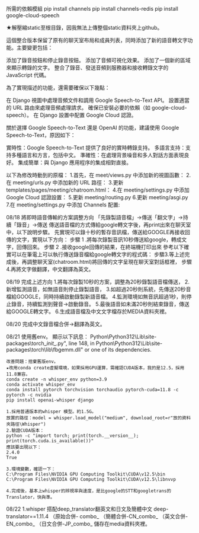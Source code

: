 所需的依賴模組
pip install channels
pip install channels-redis 
pip install google-cloud-speech

★解壓縮static至根目錄，因我無法上傳整個static資料夾上github。

這個整合版本保留了原有的聊天室布局和成員列表，同時添加了新的語音轉文字功能。主要變更包括：

添加了錄音按鈕和停止錄音按鈕。
添加了音頻可視化效果。
添加了一個新的區域來顯示轉錄的文字。
整合了錄音、發送音頻到服務器和接收轉錄文字的 JavaScript 代碼。

為了實現描述的功能，還需要確保以下幾點：

在 Django 視圖中處理音頻文件和調用 Google Speech-to-Text API。
設置適當的 URL 路由來處理音頻處理請求。
確保已安裝必要的依賴（如 google-cloud-speech）。
在 Django 設置中配置 Google Cloud 認證。

關於選擇 Google Speech-to-Text 還是 OpenAI 的功能，建議使用 Google Speech-to-Text，原因如下：

實時性：Google Speech-to-Text 提供了良好的實時轉錄支持。
多語言支持：支持多種語言和方言，包括中文。
準確性：在處理背景噪音和多人對話方面表現良好。
集成簡單：與 Django 應用程序的集成相對直接。

以下為修改時動到的原檔：
1.首先，在 meet/views.py 中添加新的視圖函數：
2.在 meeting/urls.py 中添加新的 URL 路徑：
3.更新 templates/pages/meeting/chatroom.html：
4.在 meeting/settings.py 中添加 Google Cloud 認證設置：
5.更新 meeting/routing.py
6.更新 meeting/asgi.py
7.在 meeting/settings.py 中添加 Channels 配置:

08/18 將即時語音傳輸的方案調整方向 「先錄製語音檔」→傳送「翻文字」→持續「錄音」→傳送
傳送語音檔的方式傳給google轉文字後，再print出來在聊天室中，以下說明步驟。
先實現可以錄十秒的暫存音訊檔，傳送給GOOGLE再接收回傳的文字，實現以下方向： 
步驟 1 .將每次錄製音訊10秒傳送給google，轉成文字，回傳回來。 
步驟 2 .接收google回傳的結果，在終端機打印出來 參考以下確實可以在筆電上可以執行傳送錄音檔給google轉文字的程式碼： 
步驟3.等上述完成後，再調整聊天室(chatroom.html)將回傳的文字呈現在聊天室對話框裡，
步驟4.再將文字做翻譯，中文翻譯為英文。

08/19 完成上述方向
1.將每次錄製10秒的方案，調整為20秒錄製語音檔傳送，
2.新增監測語音，如無語音則停止錄製語音，
3.如超過20秒則系統，先傳送20秒音檔給GOOGLE，同時持續啟動錄製新語音檔。
4.監測環境如無音訊超過1秒，則停止錄音，持續監測到聲音→啟動錄音。
5.最後語音如未滿20秒則結束錄音，傳送給GOOGLE轉文字。
6.生成語音檔及中文文字檔存於MEDIA資料夾裡。

08/20 完成中文錄音檔合併→翻譯為英文。

08/21 使用舊env。
      顯示以下訊息：
      Python\Python312\Lib\site-packages\torch\__init__.py", line 148, in <module>
      Python\Python312\Lib\site-packages\torch\lib\fbgemm.dll" or one of its dependencies.

    改善問題：捨棄舊版env。  
    ★改用conda create虛擬環境，如果採用GPU運算，需確認CUDA版本，我的是12.5，採用11.8兼容。
    conda create -n whisper_env python=3.9
    conda activate whisper_env
    conda install pytorch torchvision torchaudio pytorch-cuda=11.8 -c pytorch -c nvidia
    pip install openai-whisper django

    1.採用普通版本的whisper 模型。約1.5G。
    放置的路徑：model = whisper.load_model("medium", download_root=r"放的資料夾路徑\Whisper")
    2.驗證CUDA版本：
    python -c "import torch; print(torch.__version__); print(torch.cuda.is_available())"
    應該要出現以下：
    2.4.0
    True

    3.環境變數，確認一下：
    C:\Program Files\NVIDIA GPU Computing Toolkit\CUDA\v12.5\bin
    C:\Program Files\NVIDIA GPU Computing Toolkit\CUDA\v12.5\libnvvp

    4.完成後，基本上whisper的辨視率與速度，是比google的STT和googletrans的Translator，快與準。
08/22
    1.whisper 搭配deep_translator翻英文和日文及簡體中文
      deep-translator==1.11.4
      （原始合併-   combo_
      （簡體合併-CN_combo_
      （英文合併-EN_combo_
      （日文合併-JP_combo_
    儲存在media資料夾裡。

    